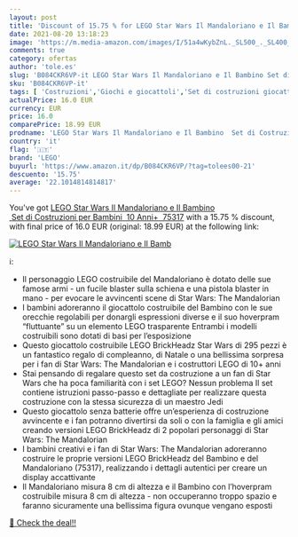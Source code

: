 ```yaml
---
layout: post
title: 'Discount of 15.75 % for LEGO Star Wars Il Mandaloriano e Il Bamb'
date: 2021-08-20 13:18:23
image: 'https://m.media-amazon.com/images/I/51a4wKybZnL._SL500_._SL400_.jpg'
comments: true
category: ofertas
author: 'tole.es'
slug: 'B084CKR6VP-it LEGO Star Wars Il Mandaloriano e Il Bambino Set di...'
sku: 'B084CKR6VP-it'
tags: [ 'Costruzioni','Giochi e giocattoli','Set di costruzioni giocattolo','lego', ]
actualPrice: 16.0 EUR
currency: EUR
price: 16.0
comparePrice: 18.99 EUR
prodname: 'LEGO Star Wars Il Mandaloriano e Il Bambino  Set di Costruzioni per Bambini  10 Anni+  75317'
country: 'it'
flag: '🇮🇹'
brand: 'LEGO'
buyurl: 'https://www.amazon.it/dp/B084CKR6VP/?tag=tolees00-21'
descuento: '15.75'
average: '22.1014814814817'
---
```


You've got [LEGO Star Wars Il Mandaloriano e Il Bambino  Set di Costruzioni per Bambini  10 Anni+  75317](https://www.amazon.it/dp/B084CKR6VP/?tag=tolees00-21) with a  15.75 % discount, with final price of 16.0 EUR (original: 18.99 EUR) at the following link:

[![LEGO Star Wars Il Mandaloriano e Il Bamb](https://m.media-amazon.com/images/I/51a4wKybZnL._SL500_._SL400_.jpg)](https://www.amazon.it/dp/B084CKR6VP/?tag=tolees00-21)

ℹ️:

- Il personaggio LEGO costruibile del Mandaloriano è dotato delle sue famose armi - un fucile blaster sulla schiena e una pistola blaster in mano - per evocare le avvincenti scene di Star Wars: The Mandalorian
- I bambini adoreranno il giocattolo costruibile del Bambino con le sue orecchie regolabili per donargli espressioni diverse e il suo hoverpram “fluttuante” su un elemento LEGO trasparente Entrambi i modelli costruibili sono dotati di basi per l’esposizione
- Questo giocattolo costruibile LEGO BrickHeadz Star Wars di 295 pezzi è un fantastico regalo di compleanno, di Natale o una bellissima sorpresa per i fan di Star Wars: The Mandalorian e i costruttori LEGO di 10+ anni
- Stai pensando di regalare questo set da costruzione a un fan di Star Wars che ha poca familiarità con i set LEGO? Nessun problema Il set contiene istruzioni passo-passo e dettagliate per realizzare questa costruzione con la stessa sicurezza di un maestro Jedi
- Questo giocattolo senza batterie offre un’esperienza di costruzione avvincente e i fan potranno divertirsi da soli o con la famiglia e gli amici creando versioni LEGO BrickHeadz di 2 popolari personaggi di Star Wars: The Mandalorian
- I bambini creativi e i fan di Star Wars: The Mandalorian adoreranno costruire le proprie versioni LEGO BrickHeadz del Bambino e del Mandaloriano (75317), realizzando i dettagli autentici per creare un display accattivante
- Il Mandaloriano misura 8 cm di altezza e il Bambino con l’hoverpram costruibile misura 8 cm di altezza - non occuperanno troppo spazio e faranno sicuramente una bellissima figura ovunque vengano esposti

[🛒 Check the deal!!](https://www.amazon.it/dp/B084CKR6VP/?tag=tolees00-21)
